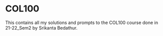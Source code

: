 # COL100
This contains all my solutions and prompts to the COL100 course done in 21-22_Sem2 by Srikanta Bedathur.
